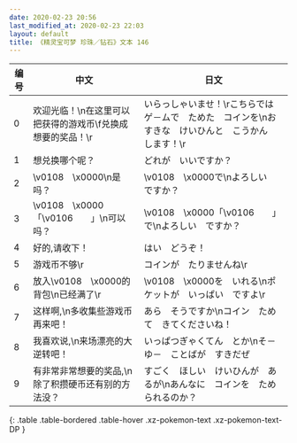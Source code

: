 ```yaml
---
date: 2020-02-23 20:56
last_modified_at: 2020-02-23 22:03
layout: default
title: 《精灵宝可梦 珍珠／钻石》文本 146
---
```

| 编号 | 中文 | 日文 |
| ---- | ---- | ---- |
| 0 | 欢迎光临！\n在这里可以把获得的游戏币\f兑换成想要的奖品！\r | いらっしゃいませ！\rこちらでは　ゲ－ムで　ためた　コインを\nおすきな　けいひんと　こうかん　します！\r |
| 1 | 想兑换哪个呢？ | どれが　いいですか？ |
| 2 | \v0108　\x0000\n是吗？ | \v0108　\x0000で\nよろしい　ですか？ |
| 3 | \v0108　\x0000「\v0106　　」\n可以吗？ | \v0108　\x0000「\v0106　　」で\nよろしい　ですか？ |
| 4 | 好的,请收下！ | はい　どうぞ！ |
| 5 | 游戏币不够\r | コインが　たりませんね\r |
| 6 | 放入\v0108　\x0000的背包\n已经满了\r | \v0108　\x0000を　いれる\nポケットが　いっぱい　ですよ\r |
| 7 | 这样啊,\n多收集些游戏币再来吧！ | あら　そうですか\nコイン　ためて　きてくださいね！ |
| 8 | 我喜欢说,\n来场漂亮的大逆转吧！ | いっぱつぎゃくてん　とか\nそ－ゆ－　ことばが　すきだぜ |
| 9 | 有非常非常想要的奖品,\n除了积攒硬币还有别的方法没？ | すごく　ほしい　けいひんが　あるが\nあんなに　コインを　ためられるのか？ |
{: .table .table-bordered .table-hover .xz-pokemon-text .xz-pokemon-text-DP }